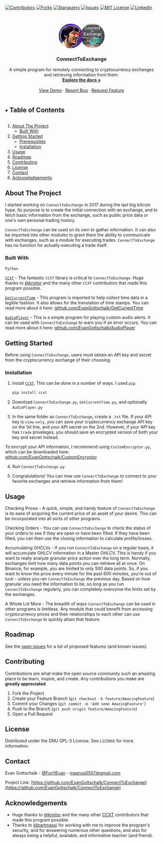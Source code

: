[![Contributors][contributors-shield]][contributors-url]
[![Forks][forks-shield]][forks-url]
[![Stargazers][stars-shield]][stars-url]
[![Issues][issues-shield]][issues-url]
[![MIT License][license-shield]][license-url]
[![LinkedIn][linkedin-shield]][linkedin-url]



<!-- PROJECT LOGO -->
<br />
<p align="center">
  <a href="https://github.com/EvanGottschalk/ConnectToExchange">
    <img src="logo.png" alt="Logo" width="151" height="80">
  </a>

  <h3 align="center">ConnectToExchange</h3>

  <p align="center">
    A simple program for remotely connecting to cryptocurrency exchanges and retrieving information from them.
    <br />
    <a href="https://github.com/EvanGottschalk/ConnectToExchange"><strong>Explore the docs »</strong></a>
    <br />
    <br />
    <a href="https://github.com/EvanGottschalk/ConnectToExchange">View Demo</a>
    ·
    <a href="https://github.com/EvanGottschalk/ConnectToExchange/issues">Report Bug</a>
    ·
    <a href="https://github.com/EvanGottschalk/ConnectToExchange/issues">Request Feature</a>
  </p>
</p>



<!-- TABLE OF CONTENTS -->
<details open="open">
  <summary><h2 style="display: inline-block">Table of Contents</h2></summary>
  <ol>
    <li>
      <a href="#about-the-project">About The Project</a>
      <ul>
        <li><a href="#built-with">Built With</a></li>
      </ul>
    </li>
    <li>
      <a href="#getting-started">Getting Started</a>
      <ul>
        <li><a href="#prerequisites">Prerequisites</a></li>
        <li><a href="#installation">Installation</a></li>
      </ul>
    </li>
    <li><a href="#usage">Usage</a></li>
    <li><a href="#roadmap">Roadmap</a></li>
    <li><a href="#contributing">Contributing</a></li>
    <li><a href="#license">License</a></li>
    <li><a href="#contact">Contact</a></li>
    <li><a href="#acknowledgements">Acknowledgements</a></li>
  </ol>
</details>



<!-- ABOUT THE PROJECT -->
## About The Project

I started working on `ConnectToExchange` in 2017 during the last big bitcoin hype. Its purpose is to create the initial connection with an exchange, and to fetch basic information from the exchange, such as public price data or one's own personal trading history.

`ConnectToExchange` can be used on its own to gather information. It can also be imported into other modules to grant them the ability to communicate with exchanges, such as a module for executing trades. `ConnectToExchange` has no function for actually executing a trade itself.


### Built With

`Python`

[`CCXT`](https://github.com/ccxt/ccxt) - The fantastic `CCXT` library is critical to `ConnectToExchange`. Huge thanks to [@kroitor](https://github.com/kroitor) and the many other `CCXT` contributors that made this program possible.

[`GetCurrentTime`](https://github.com/EvanGottschalk/GetCurrentTime) - This program is imported to help collect time data in a legible fashion. It also allows for the translation of time stamps. You can read more about it here: [github.com/EvanGottschalk/GetCurrentTime](https://github.com/EvanGottschalk/GetCurrentTime)

[`AudioPlayer`](https://github.com/EvanGottschalk/AudioPlayer) - This is a simple program for playing custom audio alerts. It can be used with `ConnectToExchange` to warn you if an error occurs. You can read more about it here: [github.com/EvanGottschalk/AudioPlayer](https://github.com/EvanGottschalk/AudioPlayer)



<!-- GETTING STARTED -->
## Getting Started

Before using `ConnectToExchange`, users must obtain an API key and secret from the cryptocurrency exchange of their choosing.


### Installation

1. Install [`CCXT`](https://github.com/ccxt/ccxt). This can be done in a number of ways. I used `pip`.
   ```sh
   pip install ccxt
   ```
2. Download `ConnectToExchange.py`, `GetCurrentTime.py`, and optionally `AudioPlayer.py`

3. In the same folder as `ConnectToExchange`, create a `.txt` file. If your API key is `view-only`, you can save your cryptocurrency exchange API key on the 1st line, and your API secret on the 2nd. However, if your API key has `trade` priveleges, you should save an encrypted version of both your key and secret instead.

To encrypt your API information, I recommend using `CustomEncryptor.py`, which can be downloaded here: [github.com/EvanGottschalk/CustomEncryptor](https://github.com/EvanGottschalk/CustomEncryptor)

4. Run `ConnectToExchange.py`

5. Congratulations! You can now use `ConnectToExchange` to connect to your favorite exchanges and retrieve information from them!



<!-- USAGE EXAMPLES -->
## Usage

Checking Prices - A quick, simple, and handy feature of `ConnectToExchange` is its ease of acquiring the current price of an asset of your desire. This can be incorporated into all sorts of other programs.

Checking Orders - You can use `ConnectToExchange` to check the status of your orders to see if they are open or have been filled. If they have been filled, you can then use the closing information to calculate profits/losses.

Accumulating OHCLVs - If you run `ConnectToExchange` on a regular basis, it will accumulate OHLCV information in a Master OHLCV. This is handy if you want to really analyze granular price action over the long term. Normally, exchanges limit how many data points you can retrieve all at once. On Binance, for example, you are limited to only 500 data points. So, if you want to know the price every minute for the past 600 minutes, you're out of luck - unless you ran `ConnectToExchange` the previous day. Based on how granular you need the information to be, so long as you run `ConnectToExchange` regularly, you can completely overcome the limits set by the exchanges.

A Whole Lot More - The breadth of ways `ConnectToExchange` can be used in other programs is limitless. Any module that could benefit from accessing cryptocurrency prices and their relationships to each other can use `ConnectToExchange` to quickly attain that feature.

<!-- ROADMAP -->
## Roadmap

See the [open issues](https://github.com/EvanGottschalk/ConnectToExchange/issues) for a list of proposed features (and known issues).



<!-- CONTRIBUTING -->
## Contributing

Contributions are what make the open source community such an amazing place to be learn, inspire, and create. Any contributions you make are **greatly appreciated**.

1. Fork the Project
2. Create your Feature Branch (`git checkout -b feature/AmazingFeature`)
3. Commit your Changes (`git commit -m 'Add some AmazingFeature'`)
4. Push to the Branch (`git push origin feature/AmazingFeature`)
5. Open a Pull Request



<!-- LICENSE -->
## License

Distributed under the GNU GPL-3 License. See `LICENSE` for more information.



<!-- CONTACT -->
## Contact

Evan Gottschalk - [@Fort1Evan](https://twitter.com/Fort1Evan) - magnus5557@gmail.com

Project Link: [https://github.com/EvanGottschalk/ConnectToExchange](https://github.com/EvanGottschalk/ConnectToExchange)



<!-- ACKNOWLEDGEMENTS -->
## Acknowledgements

* Huge thanks to [@kroitor](https://github.com/kroitor) and the many other [CCXT](https://github.com/ccxt/ccxt) contributors that made this program possible.
* Thanks to [@bartmassi](https://github.com/bartmassi) for working with me to improve the program's security, and for answering numerous other questions, and also for always being a helpful, available, and informative teacher (and friend).






<!-- MARKDOWN LINKS & IMAGES -->
<!-- https://www.markdownguide.org/basic-syntax/#reference-style-links -->
[contributors-shield]: https://img.shields.io/github/contributors/EvanGottschalk/ConnectToExchange.svg?style=for-the-badge
[contributors-url]: https://github.com/EvanGottschalk/ConnectToExchange/graphs/contributors
[forks-shield]: https://img.shields.io/github/forks/EvanGottschalk/ConnectToExchange.svg?style=for-the-badge
[forks-url]: https://github.com/EvanGottschalk/ConnectToExchange/network/members
[stars-shield]: https://img.shields.io/github/stars/EvanGottschalk/ConnectToExchange.svg?style=for-the-badge
[stars-url]: https://github.com/EvanGottschalk/ConnectToExchange/stargazers
[issues-shield]: https://img.shields.io/github/issues/EvanGottschalk/ConnectToExchange.svg?style=for-the-badge
[issues-url]: https://github.com/EvanGottschalk/ConnectToExchange/issues
[license-shield]: https://img.shields.io/github/license/EvanGottschalk/ConnectToExchange.svg?style=for-the-badge
[license-url]: https://github.com/EvanGottschalk/ConnectToExchange/blob/master/LICENSE.txt
[linkedin-shield]: https://img.shields.io/badge/-LinkedIn-black.svg?style=for-the-badge&logo=linkedin&colorB=555
[linkedin-url]: https://linkedin.com/in/EvanGottschalk
